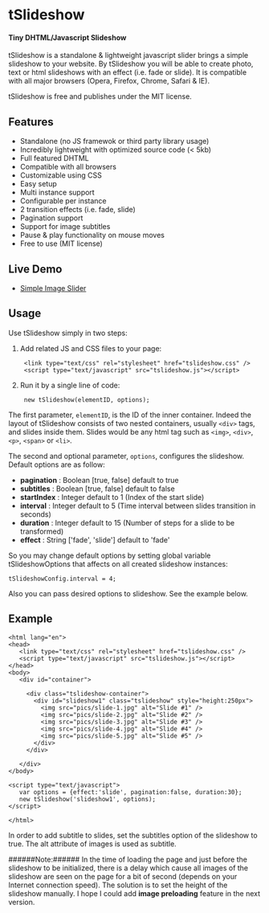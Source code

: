 tSlideshow
==========
#### Tiny DHTML/Javascript Slideshow ####

tSlideshow is a standalone & lightweight javascript slider brings a simple slideshow to your website. By tSlideshow you will be able to create photo, text or html slideshows with an effect (i.e. fade or slide). It is compatible with all major browsers (Opera, Firefox, Chrome, Safari & IE).

tSlideshow is free and publishes under the MIT license.

Features
--------
* Standalone (no JS framewok or third party library usage)
* Incredibly lightweight with optimized source code (< 5kb)
* Full featured DHTML
* Compatible with all browsers
* Customizable using CSS
* Easy setup
* Multi instance support
* Configurable per instance
* 2 transition effects (i.e. fade, slide)
* Pagination support
* Support for image subtitles
* Pause & play functionality on mouse moves
* Free to use (MIT license)

Live Demo
---------
* <a href="http://mohsen.khahani.com/demo/tslideshow/sample.html" target="_blank">Simple Image Slider</a>

Usage
-----
Use tSlideshow simply in two steps:

1. Add related JS and CSS files to your page:

        <link type="text/css" rel="stylesheet" href="tslideshow.css" />
        <script type="text/javascript" src="tslideshow.js"></script>

2. Run it by a single line of code:

        new tSlideshow(elementID, options);

The first parameter, `elementID`, is the ID of the inner container. Indeed the layout of tSlideshow consists of two nested containers, usually `<div>` tags, and slides inside them. Slides would be any html tag such as `<img>`, `<div>`, `<p>`, `<span>` or `<li>`.

The second and optional parameter, `options`, configures the slideshow. Default options are as follow:
* **pagination** : Boolean [true, false] default to true
* **subtitles**  : Boolean [true, false] default to false
* **startIndex** : Integer default to 1 (Index of the start slide)
* **interval**   : Integer default to 5 (Time interval between slides transition in seconds)
* **duration**   : Integer default to 15 (Number of steps for a slide to be transformed)
* **effect**     : String ['fade', 'slide'] default to 'fade'

So you may change default options by setting global variable tSlideshowOptions that affects on all created slideshow instances:

    tSlideshowConfig.interval = 4;

Also you can pass desired options to slideshow. See the example below.

Example
-------
    <html lang="en">
    <head>
       <link type="text/css" rel="stylesheet" href="tslideshow.css" />
       <script type="text/javascript" src="tslideshow.js"></script>
    </head>
    <body>
       <div id="container">
      
         <div class="tslideshow-container">
           <div id="slideshow1" class="tslideshow" style="height:250px">
             <img src="pics/slide-1.jpg" alt="Slide #1" />
             <img src="pics/slide-2.jpg" alt="Slide #2" />
             <img src="pics/slide-3.jpg" alt="Slide #3" />
             <img src="pics/slide-4.jpg" alt="Slide #4" />
             <img src="pics/slide-5.jpg" alt="Slide #5" />
           </div>
         </div>
      
       </div>
    </body>
      
    <script type="text/javascript">
       var options = {effect:'slide', pagination:false, duration:30};
       new tSlideshow('slideshow1', options);
    </script>
  
    </html>

In order to add subtitle to slides, set the subtitles option of the slideshow to true. The alt attribute of images is used as subtitle.

######Note:######
In the time of loading the page and just before the slideshow to be initialized, there is a delay which cause all images of the slideshow are seen on the page for a bit of second (depends on your Internet connection speed). The solution is to set the height of the slideshow manually. I hope I could add **image preloading** feature in the next version.